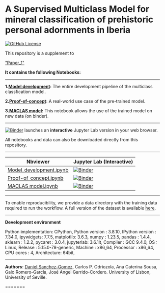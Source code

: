 # A Supervised Multiclass Model for mineral classification of prehistoric personal adornments in Iberia

[![GitHub License](https://img.shields.io/github/license/Daniel-SanchezG/MACLAS)](https://github.com/Daniel-SanchezG/MACLAS/blob/main/LICENSE)


This repository is a supplement to

["Paper_1"]()


**It contains the following Notebooks:**

---

**1.[Model development](./Model_development.ipynb):** The entire development pipeline of the multiclass classfication model.

**2.[Proof-of-concept](./Proof-of-concept.ipynb):** A real-world use case of the pre-trained model. 

**3.[MACLAS model](./MACLAS.ipynb):** This notebook allows the use of the trained model on new data (on binder).

---

[![Binder](https://mybinder.org/badge_logo.svg)](https://mybinder.org/v2/gh/Daniel-SanchezG/MACLAS/main) launches an **interactive** Jupyter Lab version in your web browser.  

All notebooks and data can also be downloaded directly from this repository. 

---
| Nbviewer | Jupyter Lab (Interactive) |
| ---      | --                        |
| [Model_development.ipynb](https://nbviewer.org/github/Daniel-SanchezG/MACLAS/blob/main/Model_development.ipynb) | [![Binder](https://mybinder.org/badge_logo.svg)](https://mybinder.org/v2/gh/Daniel-SanchezG/MACLAS/main?labpath=https%3A%2F%2Fgithub.com%2FDaniel-SanchezG%2FMACLAS%2Fblob%2Fmain%2FModel_development.ipynb) |
| [Proof-of_concept.ipynb](https://nbviewer.org/github/Daniel-SanchezG/MACLAS/blob/main/Proof-of-concept.ipynb) | [![Binder](https://mybinder.org/badge_logo.svg)](https://mybinder.org/v2/gh/jupyter-guide/ten-rules-jupyter/master?filepath=example1%2F1-CreateDataset.ipynb) | [![Binder](https://mybinder.org/badge_logo.svg)](https://mybinder.org/v2/gh/jupyter-guide/ten-rules-jupyter/master?urlpath=lab/tree/example1%2F1-CreateDataset.ipynb) | [HTML](https://rawgit.com/jupyter-guide/ten-rules-jupyter/master/example1/1-CreateDataset.html) |
| [MACLAS model.ipynb](https://nbviewer.org/github/Daniel-SanchezG/MACLAS/blob/main/MACLAS.ipynb) | [![Binder](https://mybinder.org/badge_logo.svg)](https://mybinder.org/v2/gh/jupyter-guide/ten-rules-jupyter/master?filepath=example1%2F2-CalculateFeatures.ipynb) | [![Binder](https://mybinder.org/badge_logo.svg)](https://mybinder.org/v2/gh/jupyter-guide/ten-rules-jupyter/master?urlpath=lab/tree/example1%2F2-CalculateFeatures.ipynb) |

---
To enable reproducibility, we provide a data directory with the training data required to run the workflow. A full version of the dataset is available [here](https://zenodo.org/uploads/8268679).

---
**Development environment**

Python implementation: CPython,
Python version       : 3.8.10,
IPython version      : 7.34.0,
ipywidgets: 7.7.5,
matplotlib: 3.6.3,
numpy     : 1.23.5,
pandas    : 1.4.4,
sklearn   : 1.2.2,
pycaret   : 3.0.4,
jupyterlab: 3.6.1it, 
Compiler    : GCC 9.4.0,
OS          : Linux,
Release     : 5.15.0-78-generic,
Machine     : x86_64,
Processor   : x86_64,
CPU cores   : 4,
Architecture: 64bit,

---
**Authors:** [Daniel Sanchez-Gomez](mailto:daniel-sanchez-gomez@edu.ulisboa.pt), Carlos P. Odriozola, Ana Caterina Sousa, Galo Romero-García, José Angel Garrido-Cordero. University of Lisbon, University of Seville. 

=======

